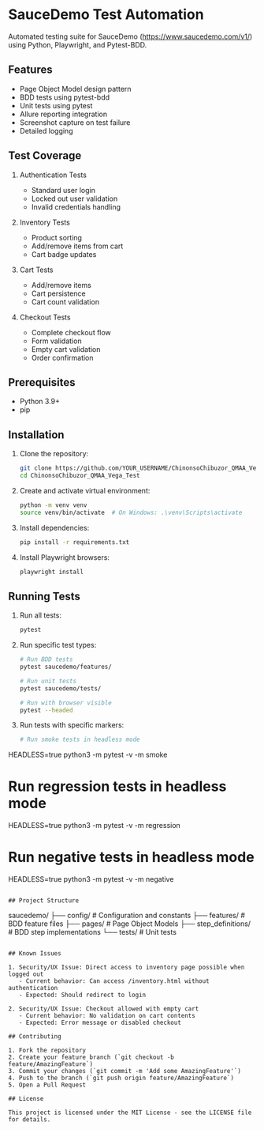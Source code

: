 # SauceDemo Test Automation

Automated testing suite for SauceDemo (https://www.saucedemo.com/v1/) using Python, Playwright, and Pytest-BDD.

## Features

- Page Object Model design pattern
- BDD tests using pytest-bdd
- Unit tests using pytest
- Allure reporting integration
- Screenshot capture on test failure
- Detailed logging

## Test Coverage

1. Authentication Tests
   - Standard user login
   - Locked out user validation
   - Invalid credentials handling

2. Inventory Tests
   - Product sorting
   - Add/remove items from cart
   - Cart badge updates

3. Cart Tests
   - Add/remove items
   - Cart persistence
   - Cart count validation

4. Checkout Tests
   - Complete checkout flow
   - Form validation
   - Empty cart validation
   - Order confirmation

## Prerequisites

- Python 3.9+
- pip

## Installation

1. Clone the repository:
   ```bash
   git clone https://github.com/YOUR_USERNAME/ChinonsoChibuzor_QMAA_Vega_Test.git
   cd ChinonsoChibuzor_QMAA_Vega_Test
   ```

2. Create and activate virtual environment:
   ```bash
   python -m venv venv
   source venv/bin/activate  # On Windows: .\venv\Scripts\activate
   ```

3. Install dependencies:
   ```bash
   pip install -r requirements.txt
   ```

4. Install Playwright browsers:
   ```bash
   playwright install
   ```

## Running Tests

1. Run all tests:
   ```bash
   pytest
   ```

2. Run specific test types:
   ```bash
   # Run BDD tests
   pytest saucedemo/features/

   # Run unit tests
   pytest saucedemo/tests/

   # Run with browser visible
   pytest --headed
   ```

3. Run tests with specific markers:
   ```bash
   # Run smoke tests in headless mode
HEADLESS=true python3 -m pytest -v -m smoke

# Run regression tests in headless mode
HEADLESS=true python3 -m pytest -v -m regression

# Run negative tests in headless mode
HEADLESS=true python3 -m pytest -v -m negative
   ```

## Project Structure

```
saucedemo/
├── config/         # Configuration and constants
├── features/       # BDD feature files
├── pages/          # Page Object Models
├── step_definitions/ # BDD step implementations
└── tests/          # Unit tests
```

## Known Issues

1. Security/UX Issue: Direct access to inventory page possible when logged out
   - Current behavior: Can access /inventory.html without authentication
   - Expected: Should redirect to login

2. Security/UX Issue: Checkout allowed with empty cart
   - Current behavior: No validation on cart contents
   - Expected: Error message or disabled checkout

## Contributing

1. Fork the repository
2. Create your feature branch (`git checkout -b feature/AmazingFeature`)
3. Commit your changes (`git commit -m 'Add some AmazingFeature'`)
4. Push to the branch (`git push origin feature/AmazingFeature`)
5. Open a Pull Request

## License

This project is licensed under the MIT License - see the LICENSE file for details.